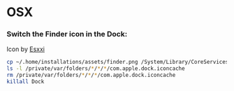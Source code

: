 
# OSX

### Switch the Finder icon in the Dock:

Icon by [Esxxi](http://esxxi.me/)

```bash
cp ~/.home/installations/assets/finder.png /System/Library/CoreServices/Dock.app/Contents/Resources/finder.png
ls -l /private/var/folders/*/*/*/com.apple.dock.iconcache
rm /private/var/folders/*/*/*/com.apple.dock.iconcache
killall Dock
```
